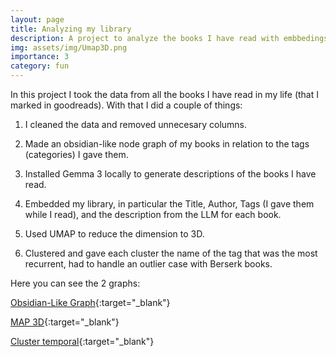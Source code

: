 ```yaml
---
layout: page
title: Analyzing my library
description: A project to analyze the books I have read with embbedings and clusters.
img: assets/img/Umap3D.png
importance: 3
category: fun
---
```


In this project I took the data from all the books I have read in my life (that I marked in goodreads). With that I did a couple of things:


1) I cleaned the data and removed unnecesary columns.

2) Made an obsidian-like node graph of my books in relation to the tags (categories) I gave them.

3) Installed Gemma 3 locally to generate descriptions of the books I have read.

4) Embedded my library, in particular the Title, Author, Tags (I gave them while I read), and the description from the LLM for each book.

5) Used UMAP to reduce the dimension to 3D.

6) Clustered and gave each cluster the name of the tag that was the most recurrent, had to handle an outlier case with Berserk books.

Here you can see the 2 graphs:

[Obsidian-Like Graph](/assets/html/books_graph.html){:target="_blank"}

[MAP 3D](/assets/html/libros_clusters_3d_con_outliers.html){:target="_blank"}

[Cluster temporal](/assets/html/libros_temporal_clusters_con_outliers.html){:target="_blank"}
